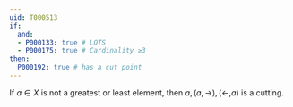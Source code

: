 ```yaml
---
uid: T000513
if:
  and:
  - P000133: true # LOTS
  - P000175: true # Cardinality ≥3
then:
  P000192: true # has a cut point
---
```


If $a\in X$ is not a greatest or least element, then $a, (a,\to), (\leftarrow, a)$ is a cutting.
